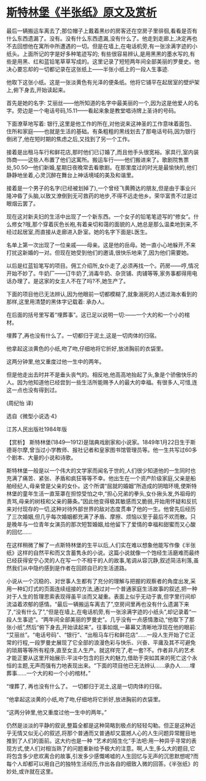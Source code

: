 # [斯特林堡《半张纸》原文及赏析](https://www.vrrw.net/wx/15535.html)

最后一辆搬运车离去了;那位帽子上戴着黑纱的房客还在空房子里徘徊,看看是否有什么东西遗漏了。没有。没有什么东西遗漏,没有什么了。他走到走廊上,决定再也不去回想他在寓所中所遭遇的一切。但是在墙上,在电话机旁,有一张涂满字迹的小纸头。上面所记的字是好多种笔迹写的; 有些很容易辨认,是用黑黑的墨水写的,有些是用黑、红和蓝铅笔草草写成的。这里记录了短短两年间全部美丽的罗曼史。他决心要忘却的一切都记录在这张纸上——半张小纸上的一段人生事迹.

他取下这张小纸。这是一张淡黄色有光泽的便条纸。他将它铺平在起居室的壁炉架上,俯下身去,开始读起来。

首先是她的名字: 艾丽丝——他所知道的名字中最美丽的一个,因为这是他爱人的名字。旁边是一个电话号码,15.11——看起来象是教堂唱诗牌上圣诗的号码。

下面潦草地写着: 银行,这里是他工作的所在,对他说来这神圣的工作意味着面包、住所和家庭——也就是生活的基础。有条粗粗的黑线划去了那电话号码,因为银行倒闭了,他在短时期的焦虑之后,又找到了另一个工作。

接着是出租马车行和鲜花店,那时他们已订婚了,而且他手头很宽裕。家具行,室内装饰商——这些人布置了他们这寓所。搬运车行——他们搬进来了。歌剧院售票处,50.50—他们新婚,星期日夜晚常去看歌剧。在那里度过的时光是最愉快的,他们静静地坐着,心灵沉醉在舞台上神话境域的美及和谐里。

接着是一个男子的名字(已经被划掉了),一个曾经飞黄腾达的朋友,但是由于事业兴隆冲昏了头脑,以致又潦倒到无可救药的地步,不得不远走他乡。荣华富贵不过是过眼烟云罢了。

现在这对新夫妇的生活中出现了一个新东西。一个女子的铅笔笔迹写的“修女”。什么修女?哦,那个穿着灰色长袍,有着亲切和蔼的面貌的人,她总是那么温柔地到来,不经过起居室,而直接从走廊进入卧室。她的名字下面是L医生。

名单上第一次出现了一位亲戚——母亲。这是他的岳母。她一直小心地躲开,不来打扰这新婚的一对。但现在她受到他们的邀请,很快乐地来了,因为他们需要她。

以后是红蓝铅笔写的项目。佣工介绍所,女仆走了,必须再找一个。药房——哼,情况开始不妙了。牛奶厂——订牛奶了,消毒牛奶、杂货铺、肉铺等等,家务事都得用电话办理了。是这家的女主人不在了吗?不,她生产了。

下面的项目他已无法辨认,因为他眼前一切都模糊了,就象溺死的人透过海水看到的那样,这里用清楚的黑体字记载着: 承办人。

在后面的括号里写着“埋葬事”。这已足以说明一切:——一个大的和一个小的棺材。

埋葬了,再也没有什么了。一切都归于泥土,这是一切肉体的归宿。

他拿起这淡黄色的小纸,吻了吻,仔细地将它折好,放进胸前的衣袋里。

这两分钟里,他又重度过他一生中的两年。

但是他走出去时并不是垂头丧气的。相反地,他高高地抬起了头,象是个骄傲快乐的人。因为他知道他已经尝到一些生活所能赐予人的最大的幸福。有很多人,可惜,连这一点也没有得到过。

(周纪怡 译)

选自《微型小说选·4》

江苏人民出版社1984年版



【赏析】 斯特林堡(1849—1912)是瑞典戏剧家和小说家。1849年1月22日生于斯德哥尔摩,曾当过小学教师、报社记者和皇家图书馆管理员等。他一生共写过60多个剧本、大量的小说和诗歌。

斯特林堡一般是以一个伟大的文学家而闻名于世的,人们很少知道他的一生同时也充满了痛苦、紧张、矛盾和疯狂等等不幸。他出生在一个资产阶级家庭,父亲是船舶经纪人,母亲曾是父亲的女仆。这个所谓“屈就的婚姻”所造成的阴暗环境,使斯特林堡的童年生活一直笼罩在担惊受怕之中,“担心兄弟的拳头,女仆揪头发,外祖母的责骂,母亲的树枝和父亲的藤条。”因此他变得极其敏感而又脆弱,开始用怀疑和反抗来对付现存的一切,这种对待外部世界的敌对态度贯串了他的一生。他曾先后经历了三次婚姻,但几乎每次婚姻都充满了矛盾、摩擦、烦恼以至于最后不欢而散。只是晚年与一位青年女演员的那次短暂婚姻,给他留下了爱情的幸福和甜蜜而又心酸的回忆……

在这样稍微了解了一点斯特林堡的生平以后,人们实在难以想象他能写作像《半张纸》这样的自然平和而又含蓄隽永的小说。这篇小说就像一个饱经生活磨难而最终已经获得安宁心灵的人在写一个不相干的人的故事,笔调从容沉静,叙述简洁利落,虽然我们从中隐约感到是作者在回顾自已的生活道路。

小说从一个沉稳的、对世事人生都有了充分的理解与把握的观察者的角度出发,采用一种幻灯式的页面连续组接的方法,通过对一个普通家庭生活故事的叙述,把一种对于人生的哲理思索表现得虽平淡而又凝重。表面上似乎无动于衷,但字里行间却流溢着浓郁的感情。“最后一辆搬运车离去了”,空房间里再也没有什么遗漏下来了,“没有什么了”,“但是在墙上,在电话机旁,有一张涂满字迹的小纸头”,却记录着“一段人生事迹”。“两年间全部美丽的罗曼史”。几乎没有一点感情激动,“他取下了那张小纸”,然后“俯下身去,开始读起来”。往事如烟,一幕幕又清晰地浮现在他的眼前: “艾丽丝”。“电话号码”、“银行”、“出租马车行和鲜花店”……一段人生开始了它正常的行程,一段罗曼史展现了它全部的浪漫色彩与快乐、兴奋、平庸及其不可避免的琐屑等等所有程序,直至女主人生产。就这样完了,老一套?不。作者非凡的艺术才能正要从这里开始展示:平淡中包含的巨大的魅力,借助于突如其来的死亡这个永恒的主题,无声而强有力地表现出来。“下面的项目他已无法辨认……承办人……埋葬事……一个大的和一个小的棺材。”

“埋葬了, 再也没有什么了。 一切都归于泥土,这是一切肉体的归宿。

“他拿起这淡黄的小纸,吻了吻,仔细地将它折好,放进胸前的衣袋里。

“这两分钟里,他又重度过他一生中的两年。”

仍然是淡淡的平静的叙说,整篇全都是这种简略到极点的轻轻勾勒。但正是这种近乎无情又似无心的叙述,将那个普通而又普通却又震撼人心的人生问题异常醒目地推到了人们的面前。这大约也是一种 “艺术的陌生化”手法吧:用一种异乎寻常的表现方式,使人们对相当熟了的问题重新给予极大的注意。啊,人生,多么大的题目,它将包含多少悲欢离合的故事,引发多少感慨唏嘘的人生回忆与无声的沉思默想呢?而每个人却都可以用自己的独特生活经历,作出各自的细致入微的回答。《半张纸》的妙处,或许就在这里。

